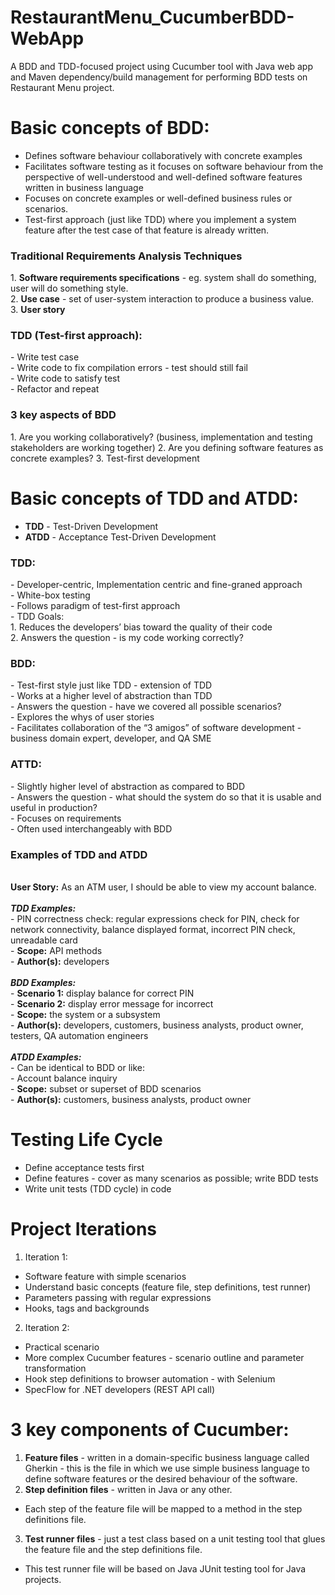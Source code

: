 # RestaurantMenu_CucumberBDD-WebApp
A BDD and TDD-focused project using Cucumber tool with Java web app and Maven dependency/build management for performing BDD tests on Restaurant Menu project.

# Basic concepts of BDD:
- Defines software behaviour collaboratively with concrete examples
- Facilitates software testing as it focuses on software behaviour from the perspective of well-understood and well-defined software features written in business language
- Focuses on concrete examples or well-defined business rules or scenarios.
- Test-first approach (just like TDD) where you implement a system feature after the test case of that feature is already written.

<h3>Traditional Requirements Analysis Techniques</h3>
1. <b>Software requirements specifications</b> - eg. system shall do something, user will do something style.<br>
2. <b>Use case</b> - set of user-system interaction to produce a business value.<br>
3. <b>User story</b><br>

<h3>TDD (Test-first approach):</h3>
- Write test case<br>
- Write code to fix compilation errors - test should still fail<br>
- Write code to satisfy test<br>
- Refactor and repeat<br>

<h3>3 key aspects of BDD</h3>
1. Are you working collaboratively? (business, implementation and testing stakeholders are working together)
2. Are you defining software features as concrete examples?
3. Test-first development

# Basic concepts of TDD and ATDD:
- <b>TDD</b> - Test-Driven Development<br>
- <b>ATDD</b> - Acceptance Test-Driven Development<br>

<h3>TDD:</h3>
- Developer-centric, Implementation centric and fine-graned approach<br>
- White-box testing<br>
- Follows paradigm of test-first approach<br>
- TDD Goals:<br>
1. Reduces the developers’ bias toward the quality of their code<br>
2. Answers the question - is my code working correctly?<br>

<h3>BDD:</h3>
- Test-first style just like TDD - extension of TDD<br>
- Works at a higher level of abstraction than TDD<br>
- Answers the question - have we covered all possible scenarios?<br>
- Explores the whys of user stories<br>
- Facilitates collaboration of the “3 amigos” of software development - business domain expert, developer, and QA SME<br>

<h3>ATTD:</h3>
- Slightly higher level of abstraction as compared to BDD<br>
- Answers the question - what should the system do so that it is usable and useful in production?<br>
- Focuses on requirements<br>
- Often used interchangeably with BDD<br>

<h3>Examples of TDD and ATDD</h3><br>
<b>User Story:</b> As an ATM user, I should be able to view my account balance.<br>
<br>
<b><i>TDD Examples:</b></i><br>
- PIN correctness check: regular expressions check for PIN, check for network connectivity, balance displayed format, incorrect PIN check, unreadable card<br>
- <b>Scope:</b> API methods<br>
- <b>Author(s):</b> developers<br>
<br>
<b><i>BDD Examples:</b></i><br>
- <b>Scenario 1:</b> display balance for correct PIN<br>
- <b>Scenario 2:</b> display error message for incorrect <br>
- <b>Scope:</b> the system or a subsystem<br>
- <b>Author(s):</b> developers, customers, business analysts, product owner, testers, QA automation engineers<br>
<br>
<b><i>ATDD Examples:</b></i><br>
- Can be identical to BDD or like:<br>
- Account balance inquiry<br>
- <b>Scope:</b> subset or superset of BDD scenarios<br>
- <b>Author(s):</b> customers, business analysts, product owner<br>

# Testing Life Cycle
- Define acceptance tests first <br>
- Define features - cover as many scenarios as possible; write BDD tests <br>
- Write unit tests (TDD cycle) in code <br>

# Project Iterations
1. Iteration 1:

- Software feature with simple scenarios<br>
- Understand basic concepts (feature file, step definitions, test runner)<br>
- Parameters passing with regular expressions<br>
- Hooks, tags and backgrounds<br>

2. Iteration 2:

- Practical scenario <br>
- More complex Cucumber features - scenario outline and parameter transformation <br>
- Hook step definitions to browser automation - with Selenium <br>
- SpecFlow for .NET developers (REST API call) <br>

# 3 key components of Cucumber:
1. <b>Feature files</b> - written in a domain-specific business language called Gherkin - this is the file in which we use simple business language to define software features or the desired behaviour of the software.
2. <b>Step definition files</b> - written in Java or any other.
- Each step of the feature file will be mapped to a method in the step definitions file.
3. <b>Test runner files</b> - just a test class based on a unit testing tool that glues the feature file and the step definitions file.
- This test runner file will be based on Java JUnit testing tool for Java projects.
